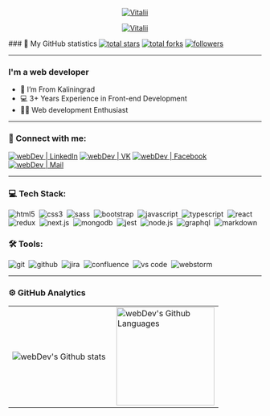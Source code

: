 <p align="center">
  <a href="https://github.com/exile2003">
    <img src="https://readme-typing-svg.demolab.com?font=Fira+Code&duration=1&pause=1000&color=1F9CF7&width=500&height=50&lines=Hi+all%2C+I'm+Vitalii&center=true&size=35" alt="Vitalii" /></a>
</p>

<p align="center">
  <a href="https://github.com/exile2003">
  <img src="https://readme-typing-svg.demolab.com?font=Fira+Code&duration=4000&pause=1000&color=1F9CF7&width=700&height=45&lines=I'm+a+Web+Developer;Always+learning+new+things;Trying+to+do+my+job+perfectly;&center=true&size=30" alt="Vitalii" /></a>
</p>
### 👋 My GitHub statistics

<a href="https://github.com/exile2003?tab=stars">
    <img alt="total stars" title="Total stars on GitHub" src="https://custom-icon-badges.herokuapp.com/badge/dynamic/json?logo=star&color=7c007c&labelColor=640464&label=Stars&style=for-the-badge&query=%24.stars&url=https://api.github-star-counter.workers.dev/user/exile2003"/></a>
  <a href="https://github.com/exile2003?tab=repositories&q=&type=fork">
    <img alt="total forks" title="Total forks on GitHub" src="https://custom-icon-badges.herokuapp.com/badge/dynamic/json?logo=fork&color=55960c&labelColor=488207&label=Forks&style=for-the-badge&query=%24.forks&url=https://api.github-star-counter.workers.dev/user/exile2003"/></a>
  <a href="https://github.com/exile2003?tab=followers">
    <img alt="followers" title="Follow me on Github" src="https://custom-icon-badges.herokuapp.com/github/followers/exile2003?&color=236ad3&labelColor=1155ba&style=for-the-badge&logo=person-add&label=Follow&logoColor=white"/></a>

---

### I'm a web developer

- 📍 I’m From Kaliningrad
- 💻 3+ Years Experience in Front-end Development
- 👨‍💻 Web development Enthusiast
---

### 🤝 Connect with me:
<!--
[<img alt="webDev | YouTube" src="https://img.shields.io/badge/youtube-FF0000.svg?&style=for-the-badge&logo=youtube&logoColor=white" />][youtube]
[<img alt="webDev | Instagram" src="https://img.shields.io/badge/instagram-E4405F.svg?&style=for-the-badge&logo=instagram&logoColor=white" />][instagram]
[<img alt="webDev | Twitter" src="https://img.shields.io/badge/twitter-1DA1F2.svg?&style=for-the-badge&logo=twitter&logoColor=white" />][twitter]
[<img alt="webDev | Mail" src="https://custom-icon-badges.demolab.com/badge/Mail-E61B23.svg?&style=for-the-badge&logo=mail" />][mail]

-->
[<img alt="webDev | LinkedIn" src="https://img.shields.io/badge/linkedin-0077B5.svg?&style=for-the-badge&logo=linkedin&logoColor=white" />][linkedin]
[<img alt="webDev | VK" src="https://img.shields.io/badge/vk-4680C2.svg?&style=for-the-badge&logo=vk&logoColor=white" />][vk]
[<img alt="webDev | Facebook" src="https://img.shields.io/badge/-facebook-0077B5?style=for-the-badge&logo=facebook&logoColor=white" />][facebook]
[<img alt="webDev | Mail" src="https://custom-icon-badges.demolab.com/badge/mail-E61B23.svg?&style=for-the-badge&logo=mail" />][mail]

---

### 💻 Tech Stack:

<img alt="html5" src="https://img.shields.io/badge/html-E34F26.svg?&style=for-the-badge&logo=html5&logoColor=fff" />&nbsp;
<img alt="css3" src="https://img.shields.io/badge/css-1572B6.svg?&style=for-the-badge&logo=css3&logoColor=fff" />&nbsp;
<img alt="sass" src="https://img.shields.io/badge/sass-CF649A.svg?&style=for-the-badge&logo=sass&logoColor=fff" />&nbsp;
<img alt="bootstrap" src="https://img.shields.io/badge/bootstrap-7610F7.svg?&style=for-the-badge&logo=bootstrap&logoColor=fff" />&nbsp;
<img alt="javascript" src="https://img.shields.io/badge/javascript-F7DF1E.svg?&style=for-the-badge&logo=javascript&logoColor=fff" />&nbsp;
<img alt="typescript" src="https://img.shields.io/badge/typescript-007ACC.svg?&style=for-the-badge&logo=typescript&logoColor=fff" />&nbsp;
<img alt="react" src="https://img.shields.io/badge/react-61DAFB.svg?&style=for-the-badge&logo=react&logoColor=fff" />&nbsp;
<img alt="redux" src="https://img.shields.io/badge/redux-764ABC.svg?&style=for-the-badge&logo=redux&logoColor=fff" />&nbsp;
<img alt="next.js" src="https://img.shields.io/badge/next.js-000.svg?&style=for-the-badge&logo=next.js&logoColor=fff" />&nbsp;
<img alt="mongodb" src="https://img.shields.io/badge/mongodb-26A944.svg?&style=for-the-badge&logo=mongodb&logoColor=fff" />&nbsp;
<img alt="jest" src="https://img.shields.io/badge/jest-C21325.svg?&style=for-the-badge&logo=jest&logoColor=fff" />&nbsp;
<img alt="node.js" src="https://img.shields.io/badge/node.js-90C53F.svg?&style=for-the-badge&logo=node.js&logoColor=fff" />&nbsp;
<img alt="graphql" src="https://img.shields.io/badge/graphql-E10098.svg?&style=for-the-badge&logo=graphql&logoColor=fff" />&nbsp;
<img alt="markdown" src="https://img.shields.io/badge/markdown-000.svg?&style=for-the-badge&logo=markdown&logoColor=fff" />&nbsp;

<!--
<img alt="redux-saga" src="https://img.shields.io/badge/redux saga-939393.svg?&style=for-the-badge&logo=redux-saga&logoColor=fff" />&nbsp;
<img alt="testing-library" src="https://img.shields.io/badge/rtl-D62B2A.svg?&style=for-the-badge&logo=testing-library&logoColor=fff" />&nbsp;
-->

### 🛠 Tools:

<img alt="git" src="https://img.shields.io/badge/git-F05033.svg?&style=for-the-badge&logo=git&logoColor=fff" />&nbsp;
<img alt="github" src="https://img.shields.io/badge/github-000.svg?&style=for-the-badge&logo=github&logoColor=fff" />&nbsp;
<img alt="jira" src="https://img.shields.io/badge/jira-2D80FF.svg?&style=for-the-badge&logo=jira&logoColor=fff" />&nbsp;
<img alt="confluence" src="https://img.shields.io/badge/confluence-1F4D7D.svg?&style=for-the-badge&logo=confluence&logoColor=fff" />&nbsp;
<img alt="vs code" src="https://img.shields.io/badge/vs code-007ACC.svg?&style=for-the-badge&logo=visual-studio-code&logoColor=fff" />&nbsp;
<img alt="webstorm" src="https://custom-icon-badges.demolab.com/badge/webstorm-1deefe.svg?logo=webstorm-3&style=for-the-badge&logoColor=black" />&nbsp;

<!--
<img alt="photoshop" src="https://img.shields.io/badge/photoshop-31A8FF.svg?&style=for-the-badge&logo=adobe-photoshop&logoColor=fff" />&nbsp;
<img alt="heroku" src="https://img.shields.io/badge/heroku-5920B1.svg?&style=for-the-badge&logo=heroku&logoColor=fff" />&nbsp;
<img alt="gitlab" src="https://img.shields.io/badge/gitlab-380D75.svg?&style=for-the-badge&logo=gitlab&logoColor=fff" />&nbsp;
<img alt="invision" src="https://img.shields.io/badge/invision-FF3267.svg?&style=for-the-badge&logo=invision&logoColor=fff" />&nbsp;

<img alt="webstorm" src="https://custom-icon-badges.demolab.com/badge/webstorm-11eeee.svg?logo=webstorm-3&style=for-the-badge&logoColor=black" />&nbsp;
<img alt="vs code" src="https://custom-icon-badges.demolab.com/badge/webstorm-11cccc.svg?logo=webstorm&color=black&labelColor=000&style=for-the-badge" />&nbsp;
-->

---

### ⚙️ GitHub Analytics

<table>
  <tr>
    <td>
      <img align="left" src="https://github-readme-streak-stats.herokuapp.com/?user=exile2003&theme=algolia" alt="webDev's Github stats" />
    </td>
    <td>
      <img height="195px" align="right" alt="webDev's Github Languages" src="https://github-readme-stats-eight-theta.vercel.app/api/top-langs/?username=exile2003&theme=algolia&layout=compact" />
    </td>
  </tr>
</table>


[facebook]: https://www.facebook.com/profile.php?id=100008434849310
[youtube]: https://youtube.com/exile2003
[instagram]: https://instagram.com/exile2003
[linkedin]: https://www.linkedin.com/in/vitalii-iakovenko-4b6367236
[vk]: https://vk.com/exile2003
[twitter]: https://twitter.com/
[fork]: https://github.com/exile2003?tab=repositories&sort=stargazers
[mail]: mailto:exile2003@mail.ru&subject=mail_from_my_GitHub_account
[facebook]: https://www.facebook.com/profile.php?id=100008434849310

<!--

**exile2003/exile2003** is a ✨ _special_ ✨ repository because its `README.md` (this file) appears on your GitHub profile.

Here are some ideas to get you started:

- 🔭 I’m currently working on ...
- 🌱 I’m currently learning ...
- 👯 I’m looking to collaborate on ...
- 🤔 I’m looking for help with ...
- 💬 Ask me about ...
- 📫 How to reach me: ...
- 😄 Pronouns: ...
- ⚡ Fun fact: ...

### Hi all, I'm Vitalii 👋

<p align="center">
  <font style="font-family:'Fira Code'; font-size:5; color=#1100cc">Hi all, I'm Vitalii</font>
</p>

-->

